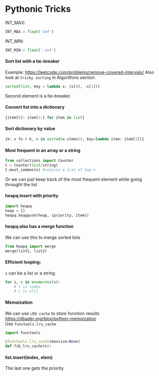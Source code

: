 # Pythonic Tricks

INT_MAX:
```py
INT_MAX = float('inf')
```

INT_MIN:
```py
INT_MIN = float('-inf')
```

#### Sort list with a tie-breaker
Example: https://leetcode.com/problems/remove-covered-intervals/
Also look at `tricky sorting` in Algorithms section
```py
sorted(list, key = lambda x: (x[0], -x[1]))
```
Second element is a tie-breaker. 

#### Convert list into a dictionary
```py
{item[0]: item[1:] for item in list}
```

#### Sort dictionary by value
```py
{k: v fo r k, v in sorted(x.items(), key=lambda item: item[1])}
```

#### Most frequent in an array or a string
```py
from collections import Counter
C = Counter(list/string)
C.most_common(n) #returns a list of top n
```
Or we can just keep track of the most frequent element while going throught the list

#### heapq insert with priority
```py
import heapq
heap = []
heapq.heappush(heap, (priority, item))
```

#### heapq also has a merge function
We can use this to merge sorted lists
```py
from heapq import merge
merge(list1, list2)
```

#### Efficient looping:
`s` can be a list or a string
```py
for i, c in enumerate(s):
    # i is index
    # c is s[i]
```

#### Memoization 
We can use `LRU cache` to store function results <br />
https://dbader.org/blog/python-memoization <br />
Use `functools.lru_cache` 
```py
import functools

@functools.lru_cache(maxsize=None)
def fib_lru_cache(n):
```

#### list.insert(index, elem)
The last one gets the priority